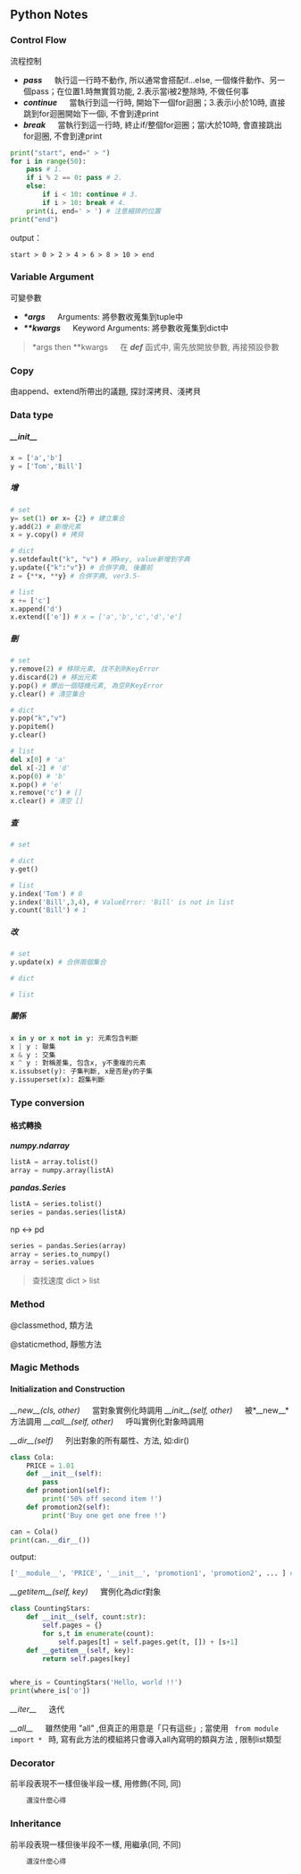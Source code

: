 ## Python Notes

### Control Flow
流程控制
+ ___pass___ &emsp; 執行這一行時不動作, 所以通常會搭配if...else, 一個條件動作、另一個pass；在位置1.時無實質功能, 2.表示當i被2整除時, 不做任何事 </li>
+ ___continue___ &emsp; 當執行到這一行時, 開始下一個for迴圈；3.表示i小於10時, 直接跳到for迴圈開始下一個i, 不會到達print </li>
+ ___break___ &emsp; 當執行到這一行時, 終止if/整個for迴圈；當i大於10時, 會直接跳出for迴圈, 不會到達print </li>

```python
print("start", end=" > ")
for i in range(50):
    pass # 1.
    if i % 2 == 0: pass # 2.
    else:
        if i < 10: continue # 3.
        if i > 10: break # 4.
    print(i, end=' > ') # 注意縮排的位置
print("end")
```
   
output：

    start > 0 > 2 > 4 > 6 > 8 > 10 > end

### Variable Argument
可變參數 
    
+ ___\*args___ &emsp; Arguments: 將參數收蒐集到tuple中 
+ ___\*\*kwargs___ &emsp; Keyword Arguments: 將參數收蒐集到dict中

>\*args then \*\*kwargs &emsp; 在 ___def___ 函式中, 需先放開放參數, 再接預設參數

### Copy

由append、extend所帶出的議題, 探討深拷貝、淺拷貝

### Data type

##### \_\_init__
```python
x = ['a','b']
y = ['Tom','Bill']
```

##### 增
```python
# set
y= set(1) or x= {2} # 建立集合
y.add(2) # 新增元素 
x = y.copy() # 拷貝 

# dict
y.setdefault("k", "v") # 將key, value新增到字典
y.update({"k":"v"}) # 合併字典, 後蓋前
z = {**x, **y} # 合併字典, ver3.5-

# list
x += ['c'] 
x.append('d')
x.extend(['e']) # x = ['a','b','c','d','e']

```

##### 刪
```python
# set
y.remove(2) # 移除元素, 找不到則KeyError
y.discard(2) # 移出元素
y.pop() # 擲出一個隨機元素, 為空則KeyError
y.clear() # 清空集合

# dict
y.pop("k","v")
y.popitem()
y.clear()

# list
del x[0] # 'a'
del x[-2] # 'd'
x.pop(0) # 'b'
x.pop() # 'e'
x.remove('c') # []
x.clear() # 清空 []

```

##### 查

```python
# set

# dict
y.get()

# list
y.index('Tom') # 0
y.index('Bill',3,4), # ValueError: 'Bill' is not in list
y.count('Bill') # 1

```

##### 改
```python
# set
y.update(x) # 合併兩個集合

# dict

# list

```

##### 關係
```python
x in y or x not in y: 元素包含判斷
x | y : 聯集
x & y : 交集
x ^ y : 對稱差集, 包含x, y不重複的元素
x.issubset(y): 子集判斷, x是否是y的子集
y.issuperset(x): 超集判斷
```


### Type conversion
    
#### 格式轉換
***numpy.ndarray***
```python
listA = array.tolist()
array = numpy.array(listA)
```
***pandas.Series***
```python
listA = series.tolist()
series = pandas.series(listA)
```
np <-> pd
```python
series = pandas.Series(array)
array = series.to_numpy()
array = series.values
```

> 查找速度 dict > list

### Method
    
@classmethod, 類方法

@staticmethod, 靜態方法

### Magic Methods

#### Initialization and Construction
*\_\_new__(cls, other)* &emsp; 當對象實例化時調用
*\_\_init__(self, other)* &emsp; 被*\_\_new__*方法調用
*\_\_call__(self, other)* &emsp; 呼叫實例化對象時調用

*\_\_dir__(self)*  &emsp; 列出對象的所有屬性、方法, 如:dir()

```python
class Cola:
    PRICE = 1.01
    def __init__(self):
        pass
    def promotion1(self):
        print('50% off second item !')
    def promotion2(self):
        print('Buy one get one free !')

can = Cola()
print(can.__dir__())
```
output:
```python
['__module__', 'PRICE', '__init__', 'promotion1', 'promotion2', ... ] # 其他魔術方法
```
*\_\_getitem__(self, key)* &emsp; 實例化為*dict*對象

```python
class CountingStars:
    def __init__(self, count:str):
        self.pages = {}
        for s,t in enumerate(count):
            self.pages[t] = self.pages.get(t, []) + [s+1]
    def __getitem__(self, key):
        return self.pages[key]


where_is = CountingStars('Hello, world !!')
print(where_is['o'])
```
*\_\_iter__* &emsp; 迭代

*\_\_all__* &emsp; 
雖然使用 "all" ,但真正的用意是「只有這些」; 
當使用 <code> from module import * </code> 時, 寫有此方法的模組將只會導入all內寫明的類與方法
, 限制list類型

### Decorator

前半段表現不一樣但後半段一樣, 用修飾(不同, 同)
```python
    還沒什麼心得
```

### Inheritance

前半段表現一樣但後半段不一樣, 用繼承(同, 不同)
```python
    還沒什麼心得
```




